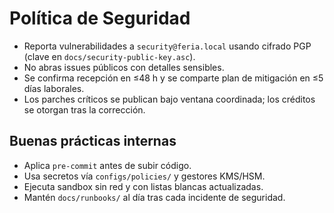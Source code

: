 # Política de Seguridad

- Reporta vulnerabilidades a `security@feria.local` usando cifrado PGP (clave en `docs/security-public-key.asc`).
- No abras issues públicos con detalles sensibles.
- Se confirma recepción en ≤48 h y se comparte plan de mitigación en ≤5 días laborales.
- Los parches críticos se publican bajo ventana coordinada; los créditos se otorgan tras la corrección.

## Buenas prácticas internas

- Aplica `pre-commit` antes de subir código.
- Usa secretos vía `configs/policies/` y gestores KMS/HSM.
- Ejecuta sandbox sin red y con listas blancas actualizadas.
- Mantén `docs/runbooks/` al día tras cada incidente de seguridad.
